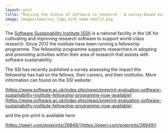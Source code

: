 ```yaml
---
layout: post
title: “Raising the status of software in research - A survey-based evaluation of the Software Sustainability Institute Fellowship Programme” by Shoaib Sufi and Caroline Jay is now available as a PeerJ Preprint
image: images/news/ssi_logo_with_name-small2.png
---
```



The [Software Sustainability Institute (SSI)](https://www.software.ac.uk/index.php/) is a national facility in the UK for cultivating and improving research software to support world-class research. Since 2012 the institute have been running a fellowship programme. The fellowship programme supports researchers in adopting and promoting activities within their area of research that assists with software sustainability.

The SSI has recently published a survey assessing the impact the fellowship has had on the fellows, their careers, and their institutes. More information can found on the SSI website:

[https://www.software.ac.uk/index.php/news/preprint-evaluation-software-sustainability-institute-fellowship-programme-now-available](https://www.software.ac.uk/index.php/news/preprint-evaluation-software-sustainability-institute-fellowship-programme-now-available)

and the pre-print is available here:

[https://peerj.com/preprints/26849/](https://peerj.com/preprints/26849/)